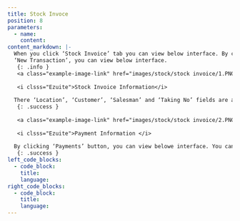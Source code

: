 ```yaml
---
title: Stock Invoce
position: 8
parameters:
  - name:
    content:
content_markdown: |- 
  When you click ‘Stock Invoice’ tab you can view below interface. By clicking there 
  ‘New Transaction’, you can view below interface.
   {: .info }
   <a class="example-image-link" href="images/stock/stock invoice/1.PNG" data-lightbox="example-1"><img class="example-image" src="images/stock/stock invoice/1.PNG" alt=""></a> 
   
   <i clsss="Ezuite">Stock Invoice Information</i>
   
  There ‘Location’, ‘Customer’, ‘Salesman’ and ‘Taking No’ fields are autocompleted fields. When you load details to the ‘Taking No’, relevant data will load to the table.
   {: .success }
   
   <a class="example-image-link" href="images/stock/stock invoice/2.PNG" data-lightbox="example-1"><img class="example-image" src="images/stock/stock invoice/2.PNG" alt=""></a> 
   
   <i clsss="Ezuite">Payment Information </i>
   
  By clicking ‘Payments’ button, you can view belowe interface. You can select your payment method. There ‘Cheque Bank’, ‘Card Bank’ and ‘Mobile Type’ are autocompleted fields. After filling required fields, you have to click plus mark to complete transaction and then save it.After clicking ‘Save’ button you can view below model.There you can select report type and by clicking ‘View’ button you can view report. 
   {: .success }
left_code_blocks:
  - code_block:
    title:
    language:
right_code_blocks:
  - code_block:
    title:
    language:
---
```

